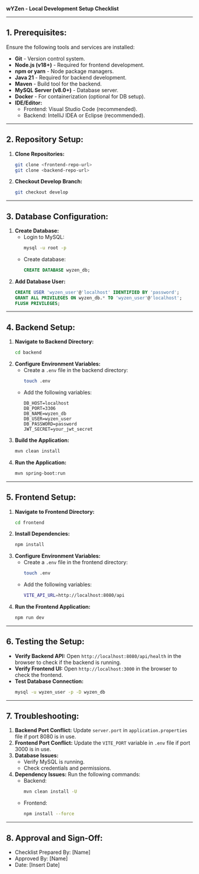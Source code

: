 **wYZen - Local Development Setup Checklist**

---

## **1. Prerequisites:**
Ensure the following tools and services are installed:
- **Git** - Version control system.
- **Node.js (v18+)** - Required for frontend development.
- **npm or yarn** - Node package managers.
- **Java 21** - Required for backend development.
- **Maven** - Build tool for the backend.
- **MySQL Server (v8.0+)** - Database server.
- **Docker** - For containerization (optional for DB setup).
- **IDE/Editor:**
    - Frontend: Visual Studio Code (recommended).
    - Backend: IntelliJ IDEA or Eclipse (recommended).

---

## **2. Repository Setup:**
1. **Clone Repositories:**
   ```bash
   git clone <frontend-repo-url>
   git clone <backend-repo-url>
   ```
2. **Checkout Develop Branch:**
   ```bash
   git checkout develop
   ```

---

## **3. Database Configuration:**
1. **Create Database:**
    - Login to MySQL:
      ```bash
      mysql -u root -p
      ```
    - Create database:
      ```sql
      CREATE DATABASE wyzen_db;
      ```
2. **Add Database User:**
   ```sql
   CREATE USER 'wyzen_user'@'localhost' IDENTIFIED BY 'password';
   GRANT ALL PRIVILEGES ON wyzen_db.* TO 'wyzen_user'@'localhost';
   FLUSH PRIVILEGES;
   ```

---

## **4. Backend Setup:**
1. **Navigate to Backend Directory:**
   ```bash
   cd backend
   ```
2. **Configure Environment Variables:**
    - Create a `.env` file in the backend directory:
      ```bash
      touch .env
      ```
    - Add the following variables:
      ```properties
      DB_HOST=localhost
      DB_PORT=3306
      DB_NAME=wyzen_db
      DB_USER=wyzen_user
      DB_PASSWORD=password
      JWT_SECRET=your_jwt_secret
      ```
3. **Build the Application:**
   ```bash
   mvn clean install
   ```
4. **Run the Application:**
   ```bash
   mvn spring-boot:run
   ```

---

## **5. Frontend Setup:**
1. **Navigate to Frontend Directory:**
   ```bash
   cd frontend
   ```
2. **Install Dependencies:**
   ```bash
   npm install
   ```
3. **Configure Environment Variables:**
    - Create a `.env` file in the frontend directory:
      ```bash
      touch .env
      ```
    - Add the following variables:
      ```bash
      VITE_API_URL=http://localhost:8080/api
      ```
4. **Run the Frontend Application:**
   ```bash
   npm run dev
   ```

---

## **6. Testing the Setup:**
- **Verify Backend API:** Open `http://localhost:8080/api/health` in the browser to check if the backend is running.
- **Verify Frontend UI:** Open `http://localhost:3000` in the browser to check the frontend.
- **Test Database Connection:**
   ```bash
   mysql -u wyzen_user -p -D wyzen_db
   ```

---

## **7. Troubleshooting:**
1. **Backend Port Conflict:** Update `server.port` in `application.properties` file if port 8080 is in use.
2. **Frontend Port Conflict:** Update the `VITE_PORT` variable in `.env` file if port 3000 is in use.
3. **Database Issues:**
    - Verify MySQL is running.
    - Check credentials and permissions.
4. **Dependency Issues:** Run the following commands:
    - Backend:
      ```bash
      mvn clean install -U
      ```
    - Frontend:
      ```bash
      npm install --force
      ```

---

## **8. Approval and Sign-Off:**
- Checklist Prepared By: [Name]
- Approved By: [Name]
- Date: [Insert Date]

